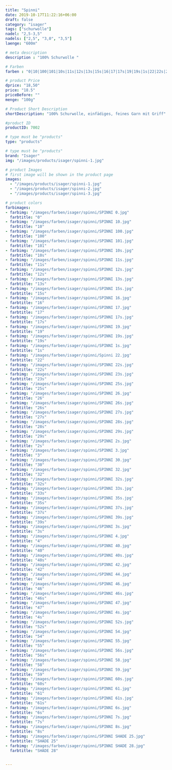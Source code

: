 ```yaml
---
title: "Spinni"
date: 2019-10-17T11:22:16+06:00
draft: false
category: "isager"
tags: ["schurwolle"]
nadel: "2,5-3,5"
nadels: ["2,5", "3,0", "3,5"] 
laenge: "600m"

# meta description
description : "100% Schurwolle "

# Farben
farben : "0|10|100|101|10s|11s|12s|13s|15s|16|17|17s|19|19s|1s|22|22s|23s|25s|26|26s|27s|28s|29s|2s|3|30|32|32s|33s|35s|37s|39s|3s|4|40|40s|42|44|46|46s|47|4s|52s|54|55|56s|58|59|60s|61|61s|6s|7s|8s|SHADE 25|SHADE 28"

# product Price
dprice: "18,50"
price: "18.5"
priceBefore: ""
menge: "100g"

# Product Short Description
shortDescription: "100% Schurwolle, einfädiges, feines Garn mit Griff"

#product ID
productID: 7002

# type must be "products"
type: "products"

# type must be "products"
brand: "Isager"
img: "/images/products/isager/spinni-1.jpg"   

# product Images
# first image will be shown in the product page
images:
  - "/images/products/isager/spinni-1.jpg"
  - "/images/products/isager/spinni-2.jpg"
  - "/images/products/isager/spinni-3.jpg"

# product colors
farbimages:
- farbimg: "/images/farben/isager/spinni/SPINNI 0.jpg"	
  farbtitle: "0"
- farbimg: "/images/farben/isager/spinni/SPINNI 10.jpg"	
  farbtitle: "10"
- farbimg: "/images/farben/isager/spinni/SPINNI 100.jpg"	
  farbtitle: "100"
- farbimg: "/images/farben/isager/spinni/SPINNI 101.jpg"	
  farbtitle: "101"
- farbimg: "/images/farben/isager/spinni/SPINNI 10s.jpg"	
  farbtitle: "10s"
- farbimg: "/images/farben/isager/spinni/SPINNI 11s.jpg"	
  farbtitle: "11s"
- farbimg: "/images/farben/isager/spinni/SPINNI 12s.jpg"	
  farbtitle: "12s"
- farbimg: "/images/farben/isager/spinni/SPINNI 13s.jpg"	
  farbtitle: "13s"
- farbimg: "/images/farben/isager/spinni/SPINNI 15s.jpg"	
  farbtitle: "15s"
- farbimg: "/images/farben/isager/spinni/SPINNI 16.jpg"	
  farbtitle: "16"
- farbimg: "/images/farben/isager/spinni/SPINNI 17.jpg"	
  farbtitle: "17"
- farbimg: "/images/farben/isager/spinni/SPINNI 17s.jpg"	
  farbtitle: "17s"
- farbimg: "/images/farben/isager/spinni/SPINNI 19.jpg"	
  farbtitle: "19"
- farbimg: "/images/farben/isager/spinni/SPINNI 19s.jpg"	
  farbtitle: "19s"
- farbimg: "/images/farben/isager/spinni/SPINNI 1s.jpg"	
  farbtitle: "1s"
- farbimg: "/images/farben/isager/spinni/Spinni 22.jpg"	
  farbtitle: "22"
- farbimg: "/images/farben/isager/spinni/SPINNI 22s.jpg"	
  farbtitle: "22s"
- farbimg: "/images/farben/isager/spinni/SPINNI 23s.jpg"	
  farbtitle: "23s"
- farbimg: "/images/farben/isager/spinni/SPINNI 25s.jpg"	
  farbtitle: "25s"
- farbimg: "/images/farben/isager/spinni/SPINNI 26.jpg"	
  farbtitle: "26"
- farbimg: "/images/farben/isager/spinni/SPINNI 26s.jpg"	
  farbtitle: "26s"
- farbimg: "/images/farben/isager/spinni/SPINNI 27s.jpg"	
  farbtitle: "27s"
- farbimg: "/images/farben/isager/spinni/SPINNI 28s.jpg"	
  farbtitle: "28s"
- farbimg: "/images/farben/isager/spinni/SPINNI 29s.jpg"	
  farbtitle: "29s"
- farbimg: "/images/farben/isager/spinni/SPINNI 2s.jpg"	
  farbtitle: "2s"
- farbimg: "/images/farben/isager/spinni/SPINNI 3.jpg"	
  farbtitle: "3"
- farbimg: "/images/farben/isager/spinni/SPINNI 30.jpg"	
  farbtitle: "30"
- farbimg: "/images/farben/isager/spinni/SPINNI 32.jpg"	
  farbtitle: "32"
- farbimg: "/images/farben/isager/spinni/SPINNI 32s.jpg"	
  farbtitle: "32s"
- farbimg: "/images/farben/isager/spinni/SPINNI 33s.jpg"	
  farbtitle: "33s"
- farbimg: "/images/farben/isager/spinni/SPINNI 35s.jpg"	
  farbtitle: "35s"
- farbimg: "/images/farben/isager/spinni/SPINNI 37s.jpg"	
  farbtitle: "37s"
- farbimg: "/images/farben/isager/spinni/SPINNI 39s.jpg"	
  farbtitle: "39s"
- farbimg: "/images/farben/isager/spinni/SPINNI 3s.jpg"	
  farbtitle: "3s"
- farbimg: "/images/farben/isager/spinni/SPINNI 4.jpg"	
  farbtitle: "4"
- farbimg: "/images/farben/isager/spinni/SPINNI 40.jpg"	
  farbtitle: "40"
- farbimg: "/images/farben/isager/spinni/SPINNI 40s.jpg"	
  farbtitle: "40s"
- farbimg: "/images/farben/isager/spinni/SPINNI 42.jpg"	
  farbtitle: "42"
- farbimg: "/images/farben/isager/spinni/SPINNI 44.jpg"	
  farbtitle: "44"
- farbimg: "/images/farben/isager/spinni/SPINNI 46.jpg"	
  farbtitle: "46"
- farbimg: "/images/farben/isager/spinni/SPINNI 46s.jpg"	
  farbtitle: "46s"
- farbimg: "/images/farben/isager/spinni/SPINNI 47.jpg"	
  farbtitle: "47"
- farbimg: "/images/farben/isager/spinni/SPINNI 4s.jpg"	
  farbtitle: "4s"
- farbimg: "/images/farben/isager/spinni/SPINNI 52s.jpg"	
  farbtitle: "52s"
- farbimg: "/images/farben/isager/spinni/SPINNI 54.jpg"	
  farbtitle: "54"
- farbimg: "/images/farben/isager/spinni/SPINNI 55.jpg"	
  farbtitle: "55"
- farbimg: "/images/farben/isager/spinni/SPINNI 56s.jpg"	
  farbtitle: "56s"
- farbimg: "/images/farben/isager/spinni/SPINNI 58.jpg"	
  farbtitle: "58"
- farbimg: "/images/farben/isager/spinni/SPINNI 59.jpg"	
  farbtitle: "59"
- farbimg: "/images/farben/isager/spinni/SPINNI 60s.jpg"	
  farbtitle: "60s"
- farbimg: "/images/farben/isager/spinni/SPINNI 61.jpg"	
  farbtitle: "61"
- farbimg: "/images/farben/isager/spinni/SPINNI 61s.jpg"	
  farbtitle: "61s"
- farbimg: "/images/farben/isager/spinni/SPINNI 6s.jpg"	
  farbtitle: "6s"
- farbimg: "/images/farben/isager/spinni/SPINNI 7s.jpg"	
  farbtitle: "7s"
- farbimg: "/images/farben/isager/spinni/SPINNI 8s.jpg"	
  farbtitle: "8s"
- farbimg: "/images/farben/isager/spinni/SPINNI SHADE 25.jpg"	
  farbtitle: "SHADE 25"
- farbimg: "/images/farben/isager/spinni/SPINNI SHADE 28.jpg"	
  farbtitle: "SHADE 28"

  
---
```



